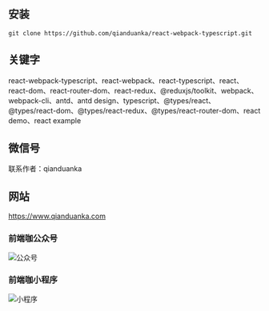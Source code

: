 ## 安装

```shell
git clone https://github.com/qianduanka/react-webpack-typescript.git

```

## 关键字

react-webpack-typescript、react-webpack、react-typescript、react、react-dom、react-router-dom、react-redux、@reduxjs/toolkit、webpack、webpack-cli、antd、antd design、typescript、@types/react、@types/react-dom、@types/react-redux、@types/react-router-dom、react demo、react example

## 微信号

联系作者：qianduanka

## 网站

https://www.qianduanka.com

### 前端咖公众号

![公众号](https://qianduanka.github.io/assets/images/qianduanka-gongzhonghao.jpg)

### 前端咖小程序

![小程序](https://qianduanka.github.io/assets/images/qianduanka-xiaochengxu.jpg)
